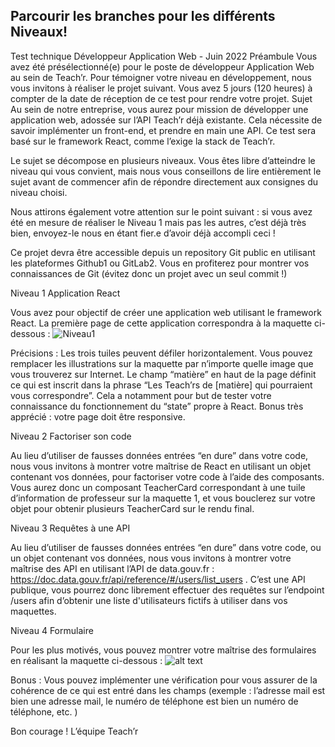 ## Parcourir les branches pour les différents Niveaux!

Test technique
Développeur Application Web - Juin 2022
Préambule
Vous avez été présélectionné(e) pour le poste de développeur Application Web au sein de Teach’r. Pour témoigner votre niveau en développement, nous vous invitons à réaliser le projet suivant.
Vous avez 5 jours (120 heures) à compter de la date de réception de ce test pour rendre votre projet.
Sujet
Au sein de notre entreprise, vous aurez pour mission de développer une application web, adossée sur l’API Teach’r déjà existante. Cela nécessite de savoir implémenter un front-end, et prendre en main une API. Ce test sera basé sur le framework React, comme l’exige la stack de Teach’r.

Le sujet se décompose en plusieurs niveaux. Vous êtes libre d’atteindre le niveau qui vous convient, mais nous vous conseillons de lire entièrement le sujet avant de commencer afin de répondre directement aux consignes du niveau choisi.

Nous attirons également votre attention sur le point suivant : si vous avez été en mesure de réaliser le Niveau 1 mais pas les autres, c’est déjà très bien, envoyez-le nous en étant fier.e d’avoir déjà accompli ceci !

Ce projet devra être accessible depuis un repository Git public en utilisant les plateformes Github1 ou GitLab2. Vous en profiterez pour montrer vos connaissances de Git (évitez donc un projet avec un seul commit !)

Niveau 1
Application React

Vous avez pour objectif de créer une application web utilisant le framework React. La première page de cette application correspondra à la maquette ci-dessous :
![Niveau1](/teach-r/tree/master/img/Niveau1.jpg?raw=true "Niveau 1")

Précisions :
Les trois tuiles peuvent défiler horizontalement.
Vous pouvez remplacer les illustrations sur la maquette par n’importe quelle image que vous trouverez sur Internet.
Le champ “matière” en haut de la page définit ce qui est inscrit dans la phrase “Les Teach’rs de [matière] qui pourraient vous correspondre”. Cela a notamment pour but de tester votre connaissance du fonctionnement du “state” propre à React.
Bonus très apprécié : votre page doit être responsive.

Niveau 2
Factoriser son code

Au lieu d’utiliser de fausses données entrées “en dure” dans votre code, nous vous invitons à montrer votre maîtrise de React en utilisant un objet contenant vos données, pour factoriser votre code à l’aide des composants.
Vous aurez donc un composant TeacherCard correspondant à une tuile d’information de professeur sur la maquette 1, et vous bouclerez sur votre objet pour obtenir plusieurs TeacherCard sur le rendu final.

Niveau 3
Requêtes à une API

Au lieu d’utiliser de fausses données entrées “en dure” dans votre code, ou un objet contenant vos données, nous vous invitons à montrer votre maîtrise des API en utilisant l’API de data.gouv.fr : https://doc.data.gouv.fr/api/reference/#/users/list_users . C’est une API publique, vous pourrez donc librement effectuer des requêtes sur l’endpoint /users afin d’obtenir une liste d'utilisateurs fictifs à utiliser dans vos maquettes.

Niveau 4
Formulaire

Pour les plus motivés, vous pouvez montrer votre maîtrise des formulaires en réalisant la maquette ci-dessous :
![alt text](https://github.com/KinguBaka/teach-r/tree/master/img/Niveau4.jpg?raw=true)

Bonus : Vous pouvez implémenter une vérification pour vous assurer de la cohérence de ce qui est entré dans les champs (exemple : l’adresse mail est bien une adresse mail, le numéro de téléphone est bien un numéro de téléphone, etc. )

Bon courage !
L’équipe Teach’r
